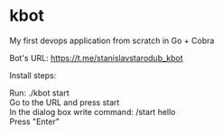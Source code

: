 # kbot
My first devops application from scratch in Go + Cobra

Bot's URL: https://t.me/stanislavstarodub_kbot

Install steps:

Run: ./kbot start  
Go to the URL and press start  
In the dialog box write command: /start hello  
Press "Enter"
